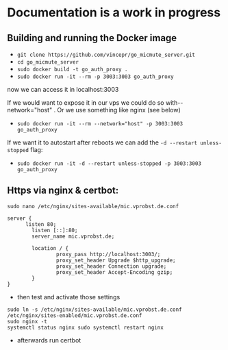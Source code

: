 # Documentation is a work in progress

## Building and running the Docker image
- `git clone https://github.com/vincepr/go_micmute_server.git`
- `cd go_micmute_server`
- `sudo docker build -t go_auth_proxy .`
- `sudo docker run -it --rm -p 3003:3003 go_auth_proxy`

now we can access it in localhost:3003

If we would want to expose it in our vps we could do so with--network="host" . Or we use something like nginx (see below)
- `sudo docker run -it --rm --network="host" -p 3003:3003 go_auth_proxy`

If we want it to autostart after reboots we can add the `-d --restart unless-stopped` flag:
- `sudo docker run -it -d --restart unless-stopped -p 3003:3003 go_auth_proxy`

## Https via nginx & certbot:
`sudo nano /etc/nginx/sites-available/mic.vprobst.de.conf`
```
server {
	  listen 80;
        listen [::]:80;
        server_name mic.vprobst.de;

        location / {            
                proxy_pass http://localhost:3003/;
                proxy_set_header Upgrade $http_upgrade;
                proxy_set_header Connection upgrade;
                proxy_set_header Accept-Encoding gzip;  
        }       
}
```

- then test and activate those settings
```
sudo ln -s /etc/nginx/sites-available/mic.vprobst.de.conf /etc/nginx/sites-enabled/mic.vprobst.de.conf
sudo nginx -t
systemctl status nginx sudo systemctl restart nginx
```
- afterwards run certbot
